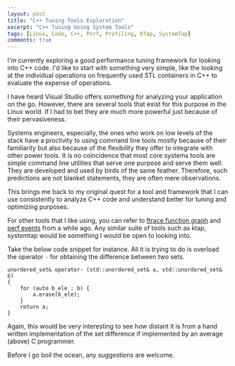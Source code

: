```yaml
---
layout: post
title: "C++ Tuning Tools Exploration"
excerpt: "C++ Tuning Using System Tools"
tags: [Linux, Code, C++, Perf, Profiling, KTap, SystemTap]
comments: true
---
```

I'm currently exploring a good performance tuning framework for looking into C++
code. I'd like to start with something very simple, like the looking at the
individual operations on frequently used STL containers in C++ to evaluate the
expense of operations.

I have heard Visual Studio offers something for analyzing your application on
the go. However, there are several tools that exist for this purpose in the
Linux world. If I had to bet they are much more powerful just because of their
pervasiveness.

Systems engineers, especially, the ones who work on low levels of the stack have
a proclivity to using command line tools mostly because of their familiarity but
also because of the flexibility they offer to integrate with other power
tools. It is no coincidence that most core systems tools are simple command line
utilities that serve one purpose and serve them well. They are developed and
used by birds of the same feather. Therefore, such predictions are not blanket
statements, they are often mere observations.

This brings me back to my original quest for a tool and framework that I can use
consistently to analyze C++ code and understand better for tuning and optimizing
purposes.

For other tools that I like using, you can refer to [ftrace function
graph](http://www.mycpu.org/ftrace-function-graph/) and [perf
events](http://www.mycpu.org/perf-events/) from a while ago. Any similar suite
of tools such as ktap, systemtap would be something I would be open to looking
into.

Take the below code snippet for instance. All it is trying to do is overload the
operator ``-`` for obtaining the difference between two sets.

```
unordered_set& operator- (std::unordered_set& a, std::unordered_set& b)
{
    for (auto b_ele : b) {
		a.erase(b_ele);
    }
    return a;
}

```
Again, this would be very interesting to see how distant it is from a hand
written implementation of the set difference if implemented by an average
(above) C programmer.

Before I go boil the ocean, any suggestions are welcome.
